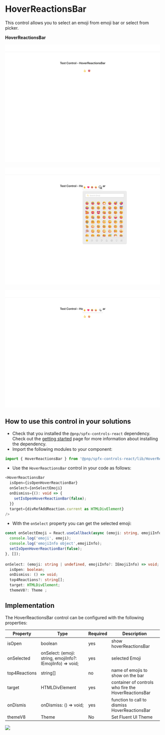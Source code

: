 # HoverReactionsBar

This control allows you to select an emoji from emoji bar or select from picker.


**HoverReactionsBar**

![hoverReactions3Bar](../assets/hoverReactions3Bar.png)

![hoverReactionsBar2](../assets/hoverReactionsBar2.png)

![hoverReactionsBar1](../assets/hoverReactionsBar1.png)


## How to use this control in your solutions

- Check that you installed the `@pnp/spfx-controls-react` dependency. Check out the [getting started](../../#getting-started) page for more information about installing the dependency.
- Import the following modules to your component:

```TypeScript
import { HoverReactionsBar } from '@pnp/spfx-controls-react/lib/HoverReactionsBar';
```

- Use the `HoverReactionsBar` control in your code as follows:

```TypeScript
<HoverReactionsBar
  isOpen={isOpenHoverReactionBar}
  onSelect={onSelectEmoji}
  onDismiss={(): void => {
    setIsOpenHoverReactionBar(false);
  }}
  target={divRefAddReaction.current as HTMLDivElement}
/>
```

- With the `onSelect` property you can get the selected emoji:

```typescript
const onSelectEmoji = React.useCallback(async (emoji: string, emojiInfo: IEmojiInfo) => {
  console.log('emoji', emoji);
  console.log('emojiInfo object',emojiInfo);
  setIsOpenHoverReactionBar(false);
}, []);

onSelect: (emoji: string | undefined, emojiInfo?: IEmojiInfo) => void;
  isOpen: boolean;
  onDismiss: () => void;
  top4Reactions?: string[];
  target: HTMLDivElement;
  themeV8?: Theme ;
```

## Implementation

The HoverReactionsBar control can be configured with the following properties:

| Property | Type | Required | Description |
| ---- | ---- | ---- | ---- |
| isOpen | boolean | yes | show hoverReactionsBar |
| onSelected |onSelect: (emoji: string, emojiInfo?: IEmojiInfo) => void;| yes | selected Emoji |
| top4Reactions |  string[] | no |  name of emojis to show on the bar  |
| target | HTMLDivElement | yes | container of controls who fire the HoverReactionsBar |
| onDismis | onDismiss: () => void; | yes | function to call to dismiss HoverReactionsBar|
| themeV8 | Theme | No | Set Fluent UI Theme|

![](https://telemetry.sharepointpnp.com/sp-dev-fx-controls-react/wiki/controls/HoverReactionsBar)
